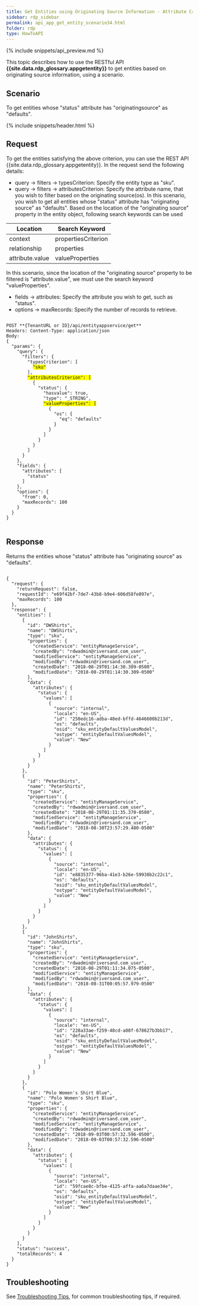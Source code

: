 ```yaml
---
title: Get Entities using Originating Source Information - Attribute Criterion "Specific" Attribute
sidebar: rdp_sidebar
permalink: api_app_get_entity_scenario34.html
folder: rdp
type: HowToAPI
---
```


{% include snippets/api_preview.md %}

This topic describes how to use the RESTful API **{{site.data.rdp_glossary.appgetentity}}** to get entities based on originating source information, using a scenario.

## Scenario

To get entities whose "status" attribute has "originatingsource" as "defaults".

{% include snippets/header.html %}

## Request

To get the entities satisfying the above criterion, you can use the REST API {{site.data.rdp_glossary.appgetentity}}. In the request send the following details:

* query -> filters -> typesCriterion: Specify the entity type as "sku".
* query -> filters -> attributesCriterion: Specify the attribute name, that you wish to filter based on the originating source(os). In this scenario, you wish to get all entities whose "status" attribute has "originating source" as "defaults".
Based on the location of the "originating source" property in the entity object, following search keywords can be used

| Location | Search Keyword | 
|----------|-------------|
| context | propertiesCriterion| 
| relationship | properties | 
| attribute.value | valueProperties | 

In this scenario, since the location of the "originating source" property to be filtered is "attribute.value", we must use the search keyword "valueProperties".

* fields -> attributes: Specify the attribute you wish to get, such as "status".
* options -> maxRecords: Specify the number of records to retrieve.

<pre>
<code>
POST **{TenantURL or ID}/api/entityappservice/get**
Headers: Content-Type: application/json
Body:
{
  "params": {
    "query": {
      "filters": {
        "typesCriterion": [
          <span style="background-color: #FFFF00">"sku"</span>
        ],
        <span style="background-color: #FFFF00">"attributesCriterion": [</span>
          {
            "status": {
              "hasvalue": true,
              "type": "_STRING",
              <span style="background-color: #FFFF00">"valueProperties": [</span>
                {
                  "os": {
                    "eq": "defaults"
                  }
                }
              ]
            }
          }
        ]
      }
    },
    "fields": {
      "attributes": [
        "status"
      ]
    },
    "options": {
      "from": 0,
      "maxRecords": 100
    }
  }
}
</code>
</pre> 

## Response

Returns the entities whose "status" attribute has "originating source" as "defaults".

<pre><code>
{
  "request": {
    "returnRequest": false,
    "requestId": "e69f42bf-7de7-43b8-b9e4-606d58fe897e",
    "maxRecords": 100
  },
  "response": {
    "entities": [
      {
        "id": "DWShirts",
        "name": "DWShirts",
        "type": "sku",
        "properties": {
          "createdService": "entityManageService",
          "createdBy": "rdwadmin@riversand.com_user",
          "modifiedService": "entityManageService",
          "modifiedBy": "rdwadmin@riversand.com_user",
          "createdDate": "2018-08-29T01:14:30.309-0500",
          "modifiedDate": "2018-08-29T01:14:30.309-0500"
        },
        "data": {
          "attributes": {
            "status": {
              "values": [
                {
                  "source": "internal",
                  "locale": "en-US",
                  "id": "250edc16-adba-48ed-bffd-4646600b213d",
                  "os": "defaults",
                  "osid": "sku_entityDefaultValuesModel",
                  "ostype": "entityDefaultValuesModel",
                  "value": "New"
                }
              ]
            }
          }
        }
      },
      {
        "id": "PeterShirts",
        "name": "PeterShirts",
        "type": "sku",
        "properties": {
          "createdService": "entityManageService",
          "createdBy": "rdwadmin@riversand.com_user",
          "createdDate": "2018-08-29T01:11:35.370-0500",
          "modifiedService": "entityManageService",
          "modifiedBy": "rdwadmin@riversand.com_user",
          "modifiedDate": "2018-08-30T23:57:29.480-0500"
        },
        "data": {
          "attributes": {
            "status": {
              "values": [
                {
                  "source": "internal",
                  "locale": "en-US",
                  "id": "e8835377-96ba-41e3-b26e-59938b2c22c1",
                  "os": "defaults",
                  "osid": "sku_entityDefaultValuesModel",
                  "ostype": "entityDefaultValuesModel",
                  "value": "New"
                }
              ]
            }
          }
        }
      },
      {
        "id": "JohnShirts",
        "name": "JohnShirts",
        "type": "sku",
        "properties": {
          "createdService": "entityManageService",
          "createdBy": "rdwadmin@riversand.com_user",
          "createdDate": "2018-08-29T01:11:34.075-0500",
          "modifiedService": "entityManageService",
          "modifiedBy": "rdwadmin@riversand.com_user",
          "modifiedDate": "2018-08-31T00:05:57.979-0500"
        },
        "data": {
          "attributes": {
            "status": {
              "values": [
                {
                  "source": "internal",
                  "locale": "en-US",
                  "id": "228a33ae-f259-48cd-a08f-678627b3bb17",
                  "os": "defaults",
                  "osid": "sku_entityDefaultValuesModel",
                  "ostype": "entityDefaultValuesModel",
                  "value": "New"
                }
              ]
            }
          }
        }
      },
      {
        "id": "Polo Women's Shirt Blue",
        "name": "Polo Women's Shirt Blue",
        "type": "sku",
        "properties": {
          "createdService": "entityManageService",
          "createdBy": "rdwadmin@riversand.com_user",
          "modifiedService": "entityManageService",
          "modifiedBy": "rdwadmin@riversand.com_user",
          "createdDate": "2018-09-03T00:57:32.596-0500",
          "modifiedDate": "2018-09-03T00:57:32.596-0500"
        },
        "data": {
          "attributes": {
            "status": {
              "values": [
                {
                  "source": "internal",
                  "locale": "en-US",
                  "id": "59fcae8c-bfbe-4125-affa-aa6a7daae34e",
                  "os": "defaults",
                  "osid": "sku_entityDefaultValuesModel",
                  "ostype": "entityDefaultValuesModel",
                  "value": "New"
                }
              ]
            }
          }
        }
      }
    ],
    "status": "success",
    "totalRecords": 4
  }
}
</code></pre> 

## Troubleshooting

See [Troubleshooting Tips](api_troubleshooting_tips.html), for common troubleshooting tips, if required.

